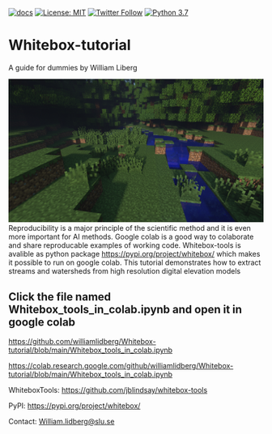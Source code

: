 [![docs](https://img.shields.io/badge/whitebox-docs-brightgreen.svg)](https://www.whiteboxgeo.com/manual/wbt_book/preface.html)
[![License: MIT](https://img.shields.io/badge/License-MIT-yellow.svg)](https://opensource.org/licenses/MIT)
[![Twitter Follow](https://img.shields.io/twitter/follow/William_Lidberg?style=social)](https://twitter.com/william_lidberg)
[![Python 3.7](https://img.shields.io/badge/python-3.7-blue.svg)](https://www.python.org/downloads/)

# Whitebox-tutorial
A guide for dummies by William Liberg

![alt text](images/Fores_dark.png)
Reproducibility is a major principle of the scientific method and it is even more important for AI methods. Google colab is a good way to colaborate and share reproducable examples of working code. Whitebox-tools is avalible as python package https://pypi.org/project/whitebox/ which makes it possible to run on google colab. This tutorial demonstrates how to extract streams and watersheds from high resolution digital elevation models

## Click the file named Whitebox_tools_in_colab.ipynb and open it in google colab

https://github.com/williamlidberg/Whitebox-tutorial/blob/main/Whitebox_tools_in_colab.ipynb

https://colab.research.google.com/github/williamlidberg/Whitebox-tutorial/blob/main/Whitebox_tools_in_colab.ipynb

WhiteboxTools: https://github.com/jblindsay/whitebox-tools

PyPI: https://pypi.org/project/whitebox/

Contact: William.lidberg@slu.se
